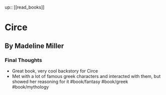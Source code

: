 up:: [[read_books]]

# Circe

## By Madeline Miller

### Final Thoughts

- Great book, very cool backstory for Circe
- Met with a lot of famous greek characters and interacted with them, but showed her reasoning for it
#book/fantasy #book/greek #book/mythology
